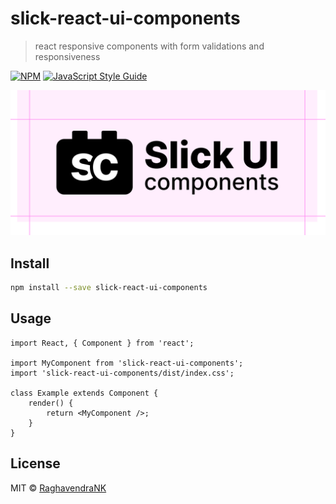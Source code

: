# slick-react-ui-components

> react responsive components with form validations and responsiveness

[![NPM](https://img.shields.io/npm/v/slick-react-ui-components.svg)](https://www.npmjs.com/package/slick-react-ui-components) [![JavaScript Style Guide](https://img.shields.io/badge/code_style-standard-brightgreen.svg)](https://standardjs.com)

![alt tag](https://github.com/RaghavendraNK/slick-react-ui-components/blob/main/src/assets/icons/LogoTitle.svg)

## Install

```bash
npm install --save slick-react-ui-components
```

## Usage

```tsx
import React, { Component } from 'react';

import MyComponent from 'slick-react-ui-components';
import 'slick-react-ui-components/dist/index.css';

class Example extends Component {
    render() {
        return <MyComponent />;
    }
}
```

## License

MIT © [RaghavendraNK](https://github.com/RaghavendraNK)
